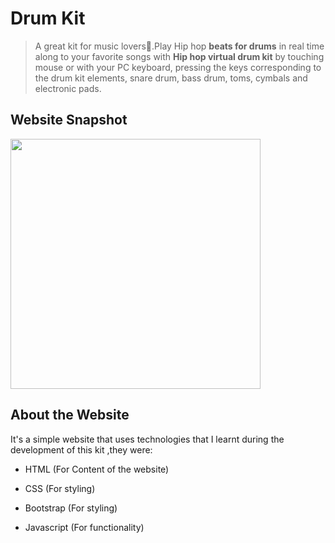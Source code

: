  # Drum Kit
    
  > A great kit for music lovers🥁.Play Hip hop **beats for drums** in real time along to your favorite songs with **Hip hop virtual drum kit** by touching mouse or with your PC keyboard, pressing the keys corresponding to the drum kit elements, snare drum, bass drum, toms, cymbals and electronic pads.
    
   ##  Website Snapshot
    
   <img src="https://user-images.githubusercontent.com/75598643/118358471-8670d800-b59c-11eb-8ba8-5fb2d5bd847f.png" height='400'>
   
 
 ## About the Website
    
  It's a simple website that uses technologies that I learnt during the development of this  kit ,they were:
    

  - HTML  (For Content of the website)
    
  - CSS      (For styling)
    
  - Bootstrap  (For styling)
    
 - Javascript  (For functionality)
